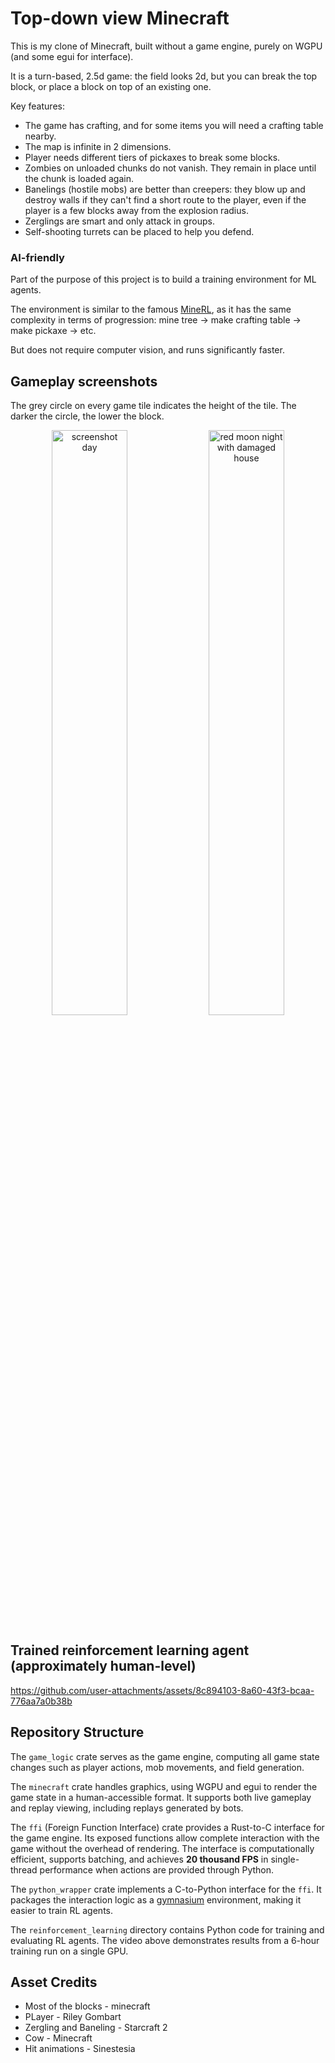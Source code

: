 # Top-down view Minecraft

This is my clone of Minecraft, built without a game engine, purely on WGPU (and some egui for interface).

It is a turn-based, 2.5d game: the field looks 2d, but you can break the top block, or place a block on top of an existing one.

Key features:
 - The game has crafting, and for some items you will need a crafting table nearby.
 - The map is infinite in 2 dimensions.
 - Player needs different tiers of pickaxes to break some blocks.
 - Zombies on unloaded chunks do not vanish. They remain in place until the chunk is loaded again.
 - Banelings (hostile mobs) are better than creepers: they blow up and destroy walls if they can't find a short route to the player, even if the player is a few blocks away from the explosion radius.
 - Zerglings are smart and only attack in groups.
 - Self-shooting turrets can be placed to help you defend.

### AI-friendly
Part of the purpose of this project is to build a training environment for ML agents.

The environment is similar to the famous [MineRL](https://minerl.io/), as it has the same complexity in terms of progression: 
mine tree -> make crafting table -> make pickaxe -> etc. 

But does not require computer vision, and runs significantly faster.

## Gameplay screenshots
The grey circle on every game tile indicates the height of the tile. The darker the circle, the lower the block.

<p align="center">
<img width="49%" alt="screenshot day" src="https://github.com/user-attachments/assets/87729b7f-567c-485d-a11f-c4150a5679ee">

<img width="49%" alt="red moon night with damaged house" src="https://github.com/mikhail-vlasenko/2d-minecraft/assets/27450370/2e5c9bd4-b2c1-4944-b81e-4e38d4375851">

## Trained reinforcement learning agent (approximately human-level)

https://github.com/user-attachments/assets/8c894103-8a60-43f3-bcaa-776aa7a0b38b

## Repository Structure

The `game_logic` crate serves as the game engine, computing all game state changes such as player actions, mob movements, and field generation.

The `minecraft` crate handles graphics, using WGPU and egui to render the game state in a human-accessible format. 
It supports both live gameplay and replay viewing, including replays generated by bots.

The `ffi` (Foreign Function Interface) crate provides a Rust-to-C interface for the game engine. 
Its exposed functions allow complete interaction with the game without the overhead of rendering. 
The interface is computationally efficient, supports batching, and achieves **20 thousand FPS** in single-thread performance 
when actions are provided through Python.

The `python_wrapper` crate implements a C-to-Python interface for the `ffi`. 
It packages the interaction logic as a [gymnasium](https://gymnasium.farama.org/) environment, 
making it easier to train RL agents.

The `reinforcement_learning` directory contains Python code for training and evaluating RL agents. 
The video above demonstrates results from a 6-hour training run on a single GPU.

## Asset Credits

- Most of the blocks - minecraft
- PLayer - Riley Gombart
- Zergling and Baneling - Starcraft 2
- Cow - Minecraft
- Hit animations - Sinestesia
